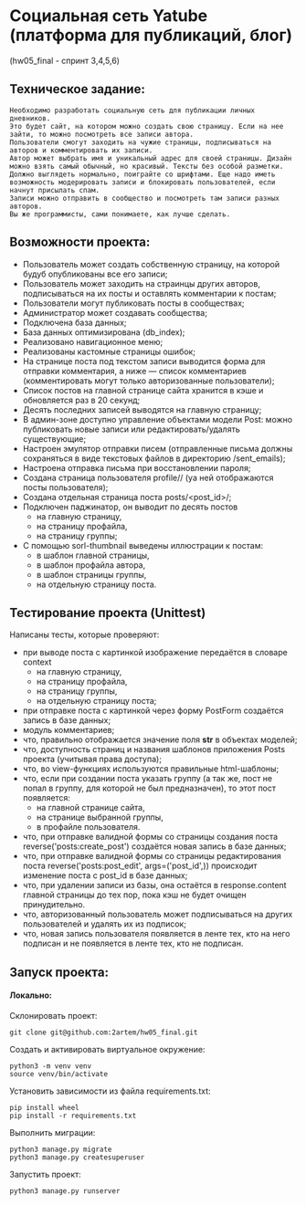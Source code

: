 # Социальная сеть Yatube (платформа для публикаций, блог)
(hw05_final - спринт 3,4,5,6)


## Техническое задание:
```
Необходимо разработать социальную сеть для публикации личных дневников.
Это будет сайт, на котором можно создать свою страницу. Если на нее зайти, то можно посмотреть все записи автора.
Пользователи смогут заходить на чужие страницы, подписываться на авторов и комментировать их записи.
Автор может выбрать имя и уникальный адрес для своей страницы. Дизайн можно взять самый обычный, но красивый. Тексты без особой разметки.
Должно выглядеть нормально, поиграйте со шрифтами. Еще надо иметь возможность модерировать записи и блокировать пользователей, если начнут присылать спам.
Записи можно отправить в сообщество и посмотреть там записи разных авторов.
Вы же программисты, сами понимаете, как лучше сделать.
```

## Возможности проекта:

 * Пользователь может создать собственную страницу, на которой будуб опубликованы все его записи;
 * Пользователь может заходить на страинцы других авторов, подписываться на их посты и оставлять комментарии к постам;
 * Пользователи могут публиковать посты в сообществах;
 * Администратор может создавать сообщества;
 * Подключена база данных;
 * База данных оптимизирована (db_index);
 * Реализовано навигационное меню;
 * Реализованы кастомные страницы ошибок;
 * На странице поста под текстом записи выводится форма для отправки комментария, а ниже — список комментариев (комментировать могут только авторизованные пользователи);
 * Список постов на главной странице сайта хранится в кэше и обновляется раз в 20 секунд;
 * Десять последних записей выводятся на главную страницу;
 * В админ-зоне доступно управление объектами модели Post: можно публиковать новые записи или редактировать/удалять существующие;
 * Настроен эмулятор отправки писем (отправленные письма должны сохраняться в виде текстовых файлов в директорию /sent_emails);
 * Настроена отправка письма при восстановлении пароля;
 * Создана страница пользователя profile/<username>/ (yа ней отображаются посты пользователя);
 * Создана отдельная страница поста posts/<post_id>/;
 * Подключен паджинатор, он выводит по десять постов
   * на главную страницу,
   * на страницу профайла,
   * на страницу группы;
 * С помощью sorl-thumbnail выведены иллюстрации к постам:
   * в шаблон главной страницы,
   * в шаблон профайла автора,
   * в шаблон страницы группы,
   * на отдельную страницу поста.

## Тестирование проекта (Unittest)
  
Написаны тесты, которые проверяют:
 * при выводе поста с картинкой изображение передаётся в словаре context
   * на главную страницу,
   * на страницу профайла,
   * на страницу группы,
   * на отдельную страницу поста;
 * при отправке поста с картинкой через форму PostForm создаётся запись в базе данных;
 * модуль комментариев;
 * что, правильно отображается значение поля __str__ в объектах моделей;
 * что, доступность страниц и названия шаблонов приложения Posts проекта (учитывая права доступа);
 * что, во view-функциях используются правильные html-шаблоны;
 * что, если при создании поста указать группу (а так же, пост не попал в группу, для которой не был предназначен), то этот пост появляется:
   * на главной странице сайта,
   * на странице выбранной группы,
   * в профайле пользователя.
 * что, при отправке валидной формы со страницы создания поста reverse('posts:create_post') создаётся новая запись в базе данных;
 * что, при отправке валидной формы со страницы редактирования поста reverse('posts:post_edit', args=('post_id',)) происходит изменение поста с post_id в базе данных;
 * что, при удалении записи из базы, она остаётся в response.content главной страницы до тех пор, пока кэш не будет очищен принудительно.
 * что, авторизованный пользователь может подписываться на других пользователей и удалять их из подписок;
 * что, новая запись пользователя появляется в ленте тех, кто на него подписан и не появляется в ленте тех, кто не подписан.

## Запуск проекта:

#### Локально:
Склонировать проект:
```
git clone git@github.com:2artem/hw05_final.git
```
Cоздать и активировать виртуальное окружение:
```
python3 -m venv venv
source venv/bin/activate
```
Установить зависимости из файла requirements.txt:
```
pip install wheel
pip install -r requirements.txt
```
Выполнить миграции:
```
python3 manage.py migrate
python3 manage.py createsuperuser
```
Запустить проект:
```
python3 manage.py runserver
```
